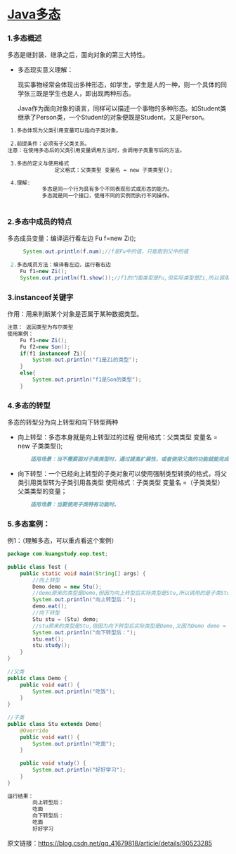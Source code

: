 ﻿# [Java多态](https://www.cnblogs.com/ynxiyan/p/17037451.html)

### 1.多态概述

多态是继封装、继承之后，面向对象的第三大特性。

- 多态现实意义理解：

  现实事物经常会体现出多种形态，如学生，学生是人的一种，则一个具体的同学张三既是学生也是人，即出现两种形态。

  Java作为面向对象的语言，同样可以描述一个事物的多种形态。如Student类继承了Person类，一个Student的对象便既是Student，又是Person。

```markdown
 1.多态体现为父类引用变量可以指向子类对象。
 
 2.前提条件：必须有子父类关系。
注意：在使用多态后的父类引用变量调用方法时，会调用子类重写后的方法。
 
 3.多态的定义与使用格式
               定义格式：父类类型 变量名 = new 子类类型();

 4.理解:
           多态是同一个行为具有多个不同表现形式或形态的能力。
           多态就是同一个接口，使用不同的实例而执行不同操作。
 
```

### 2.多态中成员的特点

多态成员变量：编译运行看左边
Fu f=new Zi();

```java
     System.out.println(f.num);//f是Fu中的值，只能取到父中的值
 
 2.多态成员方法：编译看左边，运行看右边
    Fu f1=new Zi();
    System.out.println(f1.show());//f1的门面类型是Fu,但实际类型是Zi,所以调用的是重写后的方法。
```

### 3.instanceof关键字

 作用：用来判断某个对象是否属于某种数据类型。

```java
注意： 返回类型为布尔类型
使用案例：
    Fu f1=new Zi();
    Fu f2=new Son();
    if(f1 instanceof Zi){
        System.out.println("f1是Zi的类型");
    }
    else{
        System.out.println("f1是Son的类型");
    }
```

### 4.多态的转型

 多态的转型分为向上转型和向下转型两种

- 向上转型：多态本身就是向上转型过的过程
  使用格式：父类类型 变量名 = new 子类类型();

  ```markdown
      适用场景：当不需要面对子类类型时，通过提高扩展性，或者使用父类的功能就能完成相应的操作。
  
  ```

- 向下转型：一个已经向上转型的子类对象可以使用强制类型转换的格式，将父类引用类型转为子类引用各类型
  使用格式：子类类型 变量名 =（子类类型） 父类类型的变量；

  ```markdown
      适用场景：当要使用子类特有功能时。
  
  ```

### 5.多态案例：

例1：（理解多态，可以重点看这个案例）

```java
package com.kuangstudy.oop.test;
 
public class Test {
    public static void main(String[] args) {
        //向上转型
        Demo demo = new Stu();
        //demo原来的类型是Demo,但因为向上转型后实际类型是Stu,所以调用的是子类Stu重写后的方法
        System.out.println("向上转型后：");
        demo.eat();
        //向下转型
        Stu stu = (Stu) demo;
        //stu原来的类型是Stu,但因为向下转型后实际类型是Demo,又因为Demo demo = new Stu(),所以能调用子类Stu中的方法
        System.out.println("向下转型后：");
        stu.eat();
        stu.study();
    }
}
 
//父类
public class Demo {
    public void eat() {
        System.out.println("吃饭");
    }
}
 
//子类
public class Stu extends Demo{
    @Override
    public void eat() {
        System.out.println("吃面");
    }
 
    public void study() {
        System.out.println("好好学习");
    }
}
 
运行结果：
        向上转型后：
        吃面
        向下转型后：
        吃面
        好好学习
```

原文链接：https://blog.csdn.net/qq_41679818/article/details/90523285
